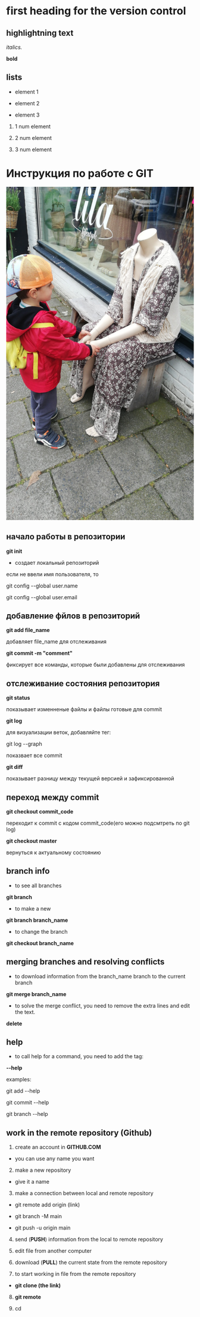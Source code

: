 # first heading for the version control 

## highlightning text

 *italics.*

 **bold**

## lists

 * element 1

 * element 2

 * element 3

 1. 1 num element

 2. 2 num element

 3. 3 num element

# Инструкция по работе с GIT

![error](funny.jpg)

## начало работы в репозитории

**git init**

* создает локальный репозиторий

если не ввели имя пользователя, то

git config --global user.name

git config --global user.email

## добавление фйлов в репозиторий

**git add file_name**

добавляет file_name  для отслеживания

**git commit -m "comment"**

фиксирует все команды, которые были добавлены для отслеживания

## отслеживание состояния репозитория

**git status**

 показывает изменненые файлы и файлы готовые для commit

**git log**

для визуализации веток, добавляйте тег:

git log --graph

показвает все commit 

**git diff**

показывает разницу между текущей версией и зафиксированной 

## переход между commit

**git checkout commit_code**

переходит к commit с кодом commit_code(его можно подсмтреть по git log)

**git checkout master**

вернуться к актуальному состоянию

## branch info

* to see all branches 

**git branch**

* to make a new 

**git branch branch_name**

* to change the branch 

**git checkout branch_name**

## merging branches and resolving conflicts

* to download information from the branch_name branch to the current branch

**git merge branch_name**

* to solve the merge conflict, you need to remove the extra lines and edit the text.

**delete**

## help

* to call help for a command, you need to add the tag:

**--help**

examples:

git add --help

git commit --help

git branch --help

## work in the remote repository (Github)

1. create an account in **GITHUB.COM**

* you can use any name you want

2. make a new repository

* give it a name 

3. make a connection between local and remote repository

* git remote add origin (link)

* git branch -M main

* git push -u origin main

4. send (**PUSH**) information from the local to remote repository

5. edit file from another computer

6. download (**PULL**) the current state from the remote repository

7. to start working in file from the remote repository

* **git clone (the link)**

8. **git remote**

9. cd
